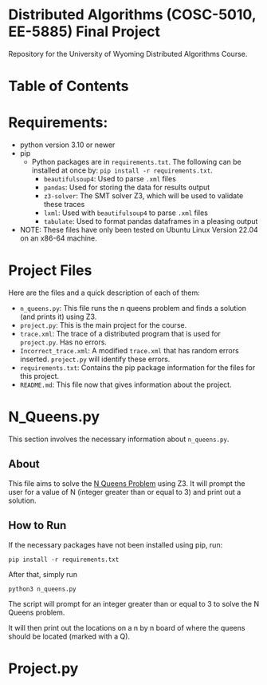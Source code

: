 # Distributed Algorithms (COSC-5010, EE-5885) Final Project

Repository for the University of Wyoming Distributed Algorithms Course.

# Table of Contents


# Requirements:
* python version 3.10 or newer
* pip
  * Python packages are in `requirements.txt`. The following can be installed at once by: `pip install -r requirements.txt`.
    * `beautifulsoup4`: Used to parse `.xml` files
    * `pandas`: Used for storing the data for results output
    * `z3-solver`: The SMT solver Z3, which will be used to validate these traces
    * `lxml`: Used with `beautifulsoup4` to parse `.xml` files
    * `tabulate`: Used to format pandas dataframes in a pleasing output
* NOTE: These files have only been tested on Ubuntu Linux Version 22.04 on an x86-64 machine.
  
# Project Files

Here are the files and a quick description of each of them:

* `n_queens.py`: This file runs the n queens problem and finds a solution (and prints it) using Z3. 
* `project.py`: This is the main project for the course.
* `trace.xml`: The trace of a distributed program that is used for `project.py`. Has no errors.
* `Incorrect_trace.xml`: A modified `trace.xml` that has random errors inserted. `project.py` will identify these errors.
* `requirements.txt`: Contains the pip package information for the files for this project.
* `README.md`: This file now that gives information about the project.

# N_Queens.py

This section involves the necessary information about `n_queens.py`.

## About

This file aims to solve the [N Queens Problem](https://en.wikipedia.org/wiki/Eight_queens_puzzle) using Z3.
It will prompt the user for a value of N (integer greater than or equal to 3) and print out a solution.

## How to Run

If the necessary packages have not been installed using pip, run:
```
pip install -r requirements.txt
```

After that, simply run 
```
python3 n_queens.py
```

The script will prompt for an integer greater than or equal to 3 to solve the N Queens problem.

It will then print out the locations on a n by n board of where the queens should be located (marked with a Q).

# Project.py


